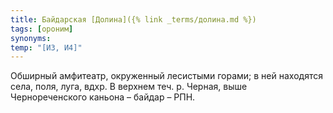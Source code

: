 ```yaml
---
title: Байдарская [Долина]({% link _terms/долина.md %})
tags: [ороним]
synonyms:
temp: "[И3, И4]"
---
```


Обширный амфитеатр, окруженный лесистыми горами; в ней находятся села, поля,
луга, вдхр. В верхнем теч. р. Черная, выше Чернореченского каньона – байдар –
РПН.
